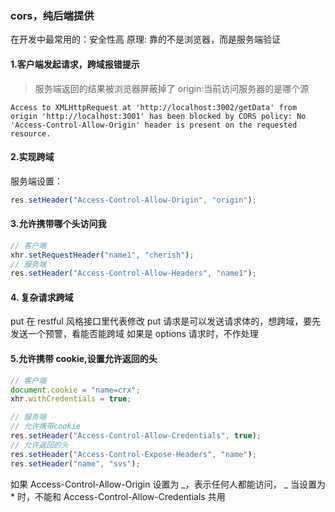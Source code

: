 ### cors，纯后端提供

在开发中最常用的：安全性高 原理: 靠的不是浏览器，而是服务端验证

#### 1.客户端发起请求，跨域报错提示

> 服务端返回的结果被浏览器屏蔽掉了
> origin:当前访问服务器的是哪个源

```
Access to XMLHttpRequest at 'http://localhost:3002/getData' from origin 'http://localhost:3001' has been blocked by CORS policy: No 'Access-Control-Allow-Origin' header is present on the requested resource.
```

#### 2.实现跨域

服务端设置：

```js
res.setHeader("Access-Control-Allow-Origin", "origin");
```

#### 3.允许携带哪个头访问我

```js
// 客户端
xhr.setRequestHeader("name1", "cherish");
// 服务端
res.setHeader("Access-Control-Allow-Headers", "name1");
```

#### 4. 复杂请求跨域

put 在 restful 风格接口里代表修改
put 请求是可以发送请求体的，想跨域，要先发送一个预警，看能否能跨域
如果是 options 请求时，不作处理

#### 5.允许携带 cookie,设置允许返回的头

```js
// 客户端
document.cookie = "name=crx";
xhr.withCredentials = true;

// 服务端
// 允许携带cookie
res.setHeader("Access-Control-Allow-Credentials", true);
// 允许返回的头
res.setHeader("Access-Control-Expose-Headers", "name");
res.setHeader("name", "svs");
```

如果 Access-Control-Allow-Origin 设置为 _，表示任何人都能访问，
_ 当设置为 \* 时，不能和 Access-Control-Allow-Credentials 共用
